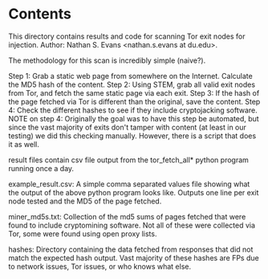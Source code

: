 # Contents

This directory contains results and code for scanning Tor exit nodes for injection. Author: Nathan S. Evans <nathan.s.evans at du.edu>.
 
The methodology for this scan is incredibly simple (naive?).

 Step 1: Grab a static web page from somewhere on the Internet. Calculate the MD5 hash of the content.
 Step 2: Using STEM, grab all valid exit nodes from Tor, and fetch the same static page via each exit.
 Step 3: If the hash of the page fetched via Tor is different than the original, save the content.
 Step 4: Check the different hashes to see if they include cryptojacking software. 
         NOTE on step 4: Originally the goal was to have this step be automated, but since the 
                         vast majority of exits don't tamper with content (at least in our testing)
                         we did this checking manually. However, there is a script that does it as 
                         well.

result files contain csv file output from the tor_fetch_all* python program running once a day. 

example_result.csv:
  A simple comma separated values file showing what the output of the above python program looks like.
  Outputs one line per exit node tested and the MD5 of the page fetched.

miner_md5s.txt:
  Collection of the md5 sums of pages fetched that were found to include cryptomining software. Not
  all of these were collected via Tor, some were found using open proxy lists.

hashes:
  Directory containing the data fetched from responses that did not match the expected hash output. Vast majority
  of these hashes are FPs due to network issues, Tor issues, or who knows what else.
